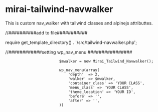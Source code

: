# mirai-tailwind-navwalker
This is custom nav_walker with tailwind classes and alpinejs attributtes.




//##########add to file###########
   
require get_template_directory() . '/src/tailwind-navwalker.php';

//############setting wp_nav_menu ################
     
                            $mwalker = new Mirai_Tailwind_Navwalker();

                            wp_nav_menu(array(             
                                'depth'	 => 2,
                                'walker' => $mwalker,
                                'container_class' => 'YOUR CLASS',
                                'menu_class' => 'YOUR CLASS',
                                'theme_location' => 'YOUR ID',
                                'before' => '',
                                'after' => '',
                            ))
                   
